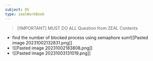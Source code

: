 ```yaml
---
subject: OS
type: zealWorkBook
---
```


> [!IMPORTANT] MUST DO ALL Question from ZEAL 
> Contents

- find the number of blocked process using semaphore sum![[Pasted image 20231002132831.png]]
- ![[Pasted image 20231002183808.png]]
- ![[Pasted image 20231003131019.png]]